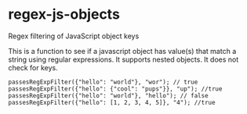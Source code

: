 # regex-js-objects
Regex filtering of JavaScript object keys

This is a function to see if a javascript object has value(s) that match a string using regular expressions. It supports nested objects. It does not check for keys.

    passesRegExpFilter({"hello": "world"}, "wor"); // true
    passesRegExpFilter({"hello": {"cool": "pups"}}, "up"); //true
    passesRegExpFilter({"hello": "world"}, "hello"); // false
    passesRegExpFilter({"hello": [1, 2, 3, 4, 5]}, "4"); //true